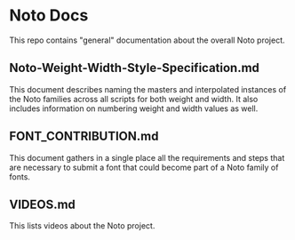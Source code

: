 # Noto Docs

This repo contains "general" documentation about the overall Noto project.

## Noto-Weight-Width-Style-Specification.md

This document describes naming the masters and interpolated instances of the Noto families across all scripts for both weight and width. It also includes information on numbering weight and width values as well.

## FONT_CONTRIBUTION.md

This document gathers in a single place all the requirements and steps that are necessary to submit a font that could become part of a Noto family of fonts.

## VIDEOS.md

This lists videos about the Noto project.
